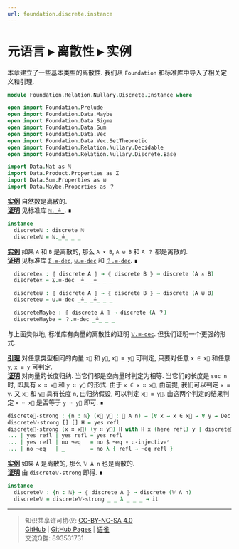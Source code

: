 ```yaml
---
url: foundation.discrete.instance
---
```


# 元语言 ▸ 离散性 ▸ 实例

本章建立了一些基本类型的离散性. 我们从 `Foundation` 和标准库中导入了相关定义和引理.

```agda
module Foundation.Relation.Nullary.Discrete.Instance where

open import Foundation.Prelude
open import Foundation.Data.Maybe
open import Foundation.Data.Sigma
open import Foundation.Data.Sum
open import Foundation.Data.Vec
open import Foundation.Data.Vec.SetTheoretic
open import Foundation.Relation.Nullary.Decidable
open import Foundation.Relation.Nullary.Discrete.Base

import Data.Nat as ℕ
import Data.Product.Properties as Σ
import Data.Sum.Properties as ⊎
import Data.Maybe.Properties as ？
```

**<u>实例</u>** 自然数是离散的.  
**<u>证明</u>** 见标准库 [`ℕ._≟_`](https://agda.github.io/agda-stdlib/v1.7.3/Data.Nat.Properties.html#2538). ∎

```agda
instance
  discreteℕ : discrete ℕ
  discreteℕ = ℕ._≟_ _ _
```

**<u>实例</u>** 如果 `A` 和 `B` 是离散的, 那么 `A × B`, `A ⊎ B` 和 `A ？` 都是离散的.  
**<u>证明</u>** 见标准库 [`Σ.≡-dec`](https://agda.github.io/agda-stdlib/v1.7.3/Data.Product.Properties.html#1259), [`⊎.≡-dec`](https://agda.github.io/agda-stdlib/v1.7.3/Data.Sum.Properties.html#969) 和 [`？.≡-dec`](https://agda.github.io/agda-stdlib/v1.7.3/Data.Maybe.Properties.html#1037). ∎

```agda
  discrete× : ⦃ discrete A ⦄ → ⦃ discrete B ⦄ → discrete (A × B)
  discrete× = Σ.≡-dec _≟_ _≟_ _ _

  discrete⊎ : ⦃ discrete A ⦄ → ⦃ discrete B ⦄ → discrete (A ⊎ B)
  discrete⊎ = ⊎.≡-dec _≟_ _≟_ _ _

  discreteMaybe : ⦃ discrete A ⦄ → discrete (A ？)
  discreteMaybe = ？.≡-dec _≟_ _ _
```

与上面类似地, 标准库有向量的离散性的证明 [`𝕍.≡-dec`](https://agda.github.io/agda-stdlib/v1.7.3/Data.Vec.Properties.html#1789). 但我们证明一个更强的形式.

**<u>引理</u>** 对任意类型相同的向量 `x⃗` 和 `y⃗`, `x⃗ ≡ y⃗` 可判定, 只要对任意 `x ∈ x⃗` 和任意 `y`, `x ≡ y` 可判定.  
**<u>证明</u>** 对向量的长度归纳. 当它们都是空向量时判定为相等. 当它们的长度是 `suc n` 时, 即具有 `x ∷ x⃗` 和 `y ∷ y⃗` 的形式. 由于 `x ∈ x ∷ x⃗`, 由前提, 我们可以判定 `x ≡ y`. 又 `x⃗` 和 `y⃗` 具有长度 `n`, 由归纳假设, 可以判定 `x⃗ ≡ y⃗`. 由这两个判定的结果判定 `x ∷ x⃗` 是否等于 `y ∷ y⃗` 即可. ∎

```agda
discrete𝕍-strong : {n : ℕ} (x⃗ y⃗ : 𝕍 A n) → (∀ x → x ∈ x⃗ → ∀ y → Dec (x ≡ y)) → Dec (x⃗ ≡ y⃗)
discrete𝕍-strong [] [] H = yes refl
discrete𝕍-strong (x ∷ x⃗) (y ∷ y⃗) H with H x (here refl) y | discrete𝕍-strong x⃗ y⃗ (λ x x∈ y → H x (there x∈) y)
... | yes refl | yes refl = yes refl
... | yes refl | no ¬eq   = no $ ¬eq ∘ ∷-injectiveʳ
... | no ¬eq   | _        = no λ { refl → ¬eq refl }
```

**<u>实例</u>** 如果 `A` 是离散的, 那么 `𝕍 A n` 也是离散的.  
**<u>证明</u>** 由 `discrete𝕍-strong` 即得. ∎

```agda
instance
  discrete𝕍 : {n : ℕ} → ⦃ discrete A ⦄ → discrete (𝕍 A n)
  discrete𝕍 = discrete𝕍-strong _ _ λ _ _ _ → it
```

---
> 知识共享许可协议: [CC-BY-NC-SA 4.0](https://creativecommons.org/licenses/by-nc-sa/4.0/deed.zh)  
> [GitHub](https://github.com/choukh/MetaLogic/blob/main/src/Foundation/Relation/Nullary/Discrete/Instance.lagda.md) | [GitHub Pages](https://choukh.github.io/MetaLogic/Foundation.Relation.Nullary.Discrete.Instance.html) | [语雀](https://www.yuque.com/ocau/metalogic/foundation.discrete.instance)  
> 交流Q群: 893531731
